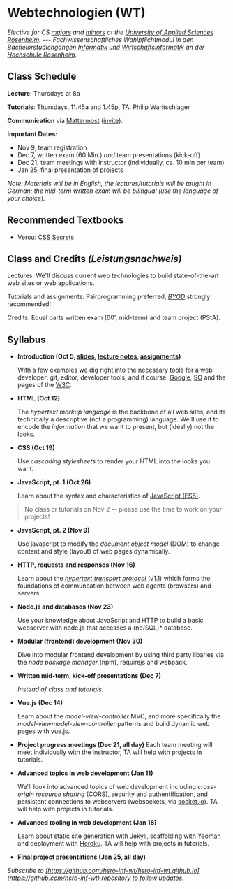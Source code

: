 # Webtechnologien (WT)


_Elective for CS [majors](https://www.fh-rosenheim.de/technik/informatik-mathematik/informatik-bachelor/) and [minors](https://www.fh-rosenheim.de/technik/informatik-mathematik/wirtschaftsinformatik-bachelor/) at the [University of Applied Sciences Rosenheim](https://www.fh-rosenheim.de). --- Fachwissenschaftliches Wahlpflichtmodul in den Bachelorstudiengängen [Informatik](https://www.fh-rosenheim.de/technik/informatik-mathematik/informatik-bachelor/) und [Wirtschaftsinformatik](https://www.fh-rosenheim.de/technik/informatik-mathematik/wirtschaftsinformatik-bachelor/) an der [Hochschule Rosenheim](www.fh-rosenheim.de)._


## Class Schedule

**Lecture**: Thursdays at 8a

**Tutorials**: Thursdays, 11.45a and 1.45p, TA: Philip Waritschlager

**Communication** via [Mattermost](https://inf-mattermost.fh-rosenheim.de/wt-2017/channels/town-square) ([invite](https://inf-mattermost.fh-rosenheim.de/signup_user_complete/?id=cwd8jpz4ijfxdgg6i6q45d1asa)).

**Important Dates:**
- Nov 9, team registration
- Dec 7, written exam (60 Min.) *and* team presentations (kick-off)
- Dec 21, team meetings with instructor (individually, ca. 10 min per team)
- Jan 25, final presentation of projects

_Note: Materials will be in English, the lectures/tutorials will be taught in German; the mid-term written exam will be bilingual (use the language of your choice)._


## Recommended Textbooks
- Verou: [CSS Secrets](https://www.amazon.de/CSS-Secrets-Solutions-Everyday-Problems/dp/1449372635)


## Class and Credits _(Leistungsnachweis)_
Lectures: We'll discuss current web technologies to build state-of-the-art web sites or web applications.

Tutorials and assignments: Pairprogramming preferred, [_BYOD_](https://en.wikipedia.org/wiki/Bring_your_own_device) strongly recommended!

Credits: Equal parts written exam (60', mid-term) and team project (PStA).


## Syllabus
- **Introduction (Oct 5, [slides](01s-intro/), [lecture notes](01ln-intro/), [assignments](01a-tools/))**
	
	With a few examples we dig right into the necessary tools for a web developer: git, editor, developer tools, and if course: [Google](https://www.google.com), [SO](https://www.stackoverflow.com) and the pages of the [W3C](https://www.w3.org/).

- **HTML (Oct 12)**

	The *hypertext markup language* is the backbone of all web sites, and its technically a descriptive (not a programming) language.
	We'll use it to encode the _information_ that we want to present, but (ideally) not the looks.

- **CSS (Oct 19)**

	Use *cascading stylesheets* to render your HTML into the looks you want.
	
- **JavaScript, pt. 1 (Oct 26)**

	Learn about the syntax and characteristics of [JavaScript (ES6)](http://es6-features.org/).

> No class or tutorials on Nov 2 -- please use the time to work on your projects!

- **JavaScript, pt. 2 (Nov 9)**

	Use javascript to modify the *document object model* (DOM) to change content and style (layout) of web pages dynamically.
	
- **HTTP, requests and responses (Nov 16)**

	Learn about the [*hypertext transport protocol* (v1.1)](https://tools.ietf.org/html/rfc7231) which forms the foundations of communcation between web agents (browsers) and servers.

- **Node.js and databases (Nov 23)**

	Use your knowledge about JavaScript and HTTP to build a basic webserver with node.js that accesses a (no/SQL)* database.

- **Modular (frontend) development (Nov 30)**

	Dive into modular frontend development by using third party libaries via the *node package manager* (npm), requirejs and webpack,

- **Written mid-term, kick-off presentations (Dec 7)**

	_Instead of class and tutorials._

- **Vue.js (Dec 14)**

	Learn about the *model-view-controller* MVC, and more specifically the *model-viewmodel-view-controller* patterns and build dynamic web pages with vue.js.

- **Project progress meetings (Dec 21, all day)**
	Each team meeting will meet individually with the instructor, TA will help with projects in tutorials.

- **Advanced topics in web development (Jan 11)**

	We'll look into advanced topics of web development including *cross-origin resource sharing* (CORS), security and authentification, and persistent connections to webservers (websockets, via [socket.io](https://socket.io/)).
	TA will help with projects in tutorials.

- **Advanced tooling in web development (Jan 18)**

	Learn about static site generation with [Jekyll](https://jekyllrb.com/), scaffolding with [Yeoman](http://yeoman.io/) and deployment with [Heroku](https://www.heroku.com/).
	TA will help with projects in tutorials.
	
- **Final project presentations (Jan 25, all day)**


_Subscribe to [https://github.com/hsro-inf-wt/hsro-inf-wt.github.io](https://github.com/hsro-inf-wt) repository to follow updates._
